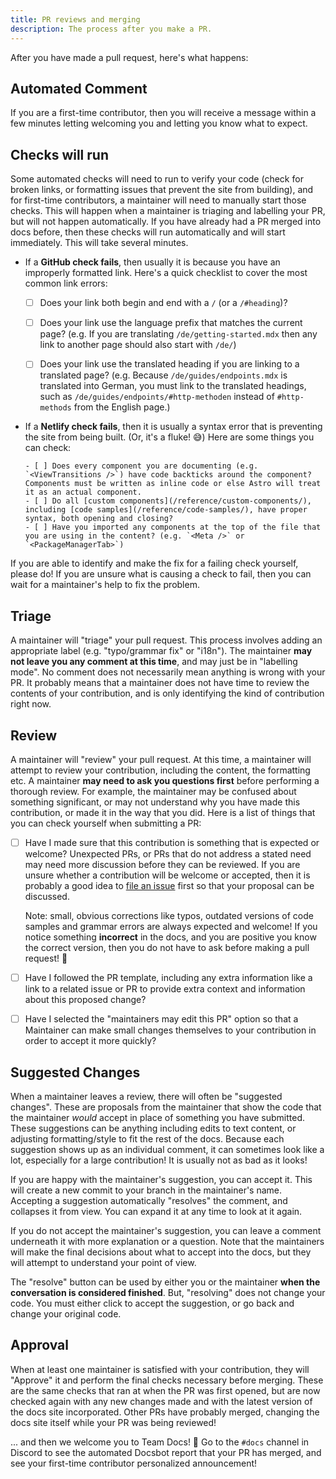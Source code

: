 ```yaml
---
title: PR reviews and merging
description: The process after you make a PR.
---
```


After you have made a pull request, here's what happens:

## Automated Comment 

If you are a first-time contributor, then you will receive a message within a few minutes letting welcoming you and letting you know what to expect.

## Checks will run

Some automated checks will need to run to verify your code (check for broken links, or formatting issues that prevent the site from building), and for first-time contributors, a maintainer will need to manually start those checks. This will happen when a maintainer is triaging and labelling your PR, but will not happen automatically. If you have already had a PR merged into docs before, then these checks will run automatically and will start immediately. This will take several minutes.

- If a **GitHub check fails**, then usually it is because you have an improperly formatted link. Here's a quick checklist to cover the most common link errors:

    - [ ] Does your link both begin and end with a `/` (or a `/#heading`)?
    - [ ] Does your link use the language prefix that matches the current page? (e.g. If you are translating `/de/getting-started.mdx` then any link to another page should also start with `/de/`)
    - [ ] Does your link use the translated heading if you are linking to a translated page? (e.g. Because `/de/guides/endpoints.mdx` is translated into German, you must link to the translated headings, such as `/de/guides/endpoints/#http-methoden` instead of `#http-methods` from the English page.)


- If a **Netlify check fails**, then it is usually a syntax error that is preventing the site from being built. (Or, it's a fluke! 😅) Here are some things you can check:

      - [ ] Does every component you are documenting (e.g. `<ViewTransitions />`) have code backticks around the component? Components must be written as inline code or else Astro will treat it as an actual component.
      - [ ] Do all [custom components](/reference/custom-components/), including [code samples](/reference/code-samples/), have proper syntax, both opening and closing? 
      - [ ] Have you imported any components at the top of the file that you are using in the content? (e.g. `<Meta />` or `<PackageManagerTab>`)

If you are able to identify and make the fix for a failing check yourself, please do! If you are unsure what is causing a check to fail, then you can wait for a maintainer's help to fix the problem.

## Triage

A maintainer will "triage" your pull request. This process involves adding an appropriate label (e.g. "typo/grammar fix" or "i18n"). The maintainer **may not leave you any comment at this time**, and may just be in "labelling mode". No comment does not necessarily mean anything is wrong with your PR. It probably means that a maintainer does not have time to review the contents of your contribution, and is only identifying the kind of contribution right now.

## Review 

A maintainer will "review" your pull request. At this time, a maintainer will attempt to review your contribution, including the content, the formatting etc. A maintainer **may need to ask you questions first** before performing a thorough review. For example, the maintainer may be confused about something significant, or may not understand why you have made this contribution, or made it in the way that you did. Here is a list of things that you can check yourself when submitting a PR:

  - [ ] Have I made sure that this contribution is something that is expected or welcome? Unexpected PRs, or PRs that do not address a stated need may need more discussion before they can be reviewed.  If you are unsure whether a contribution will be welcome or accepted, then it is probably a good idea to [file an issue](/first-time/file-an-issue/) first so that your proposal can be discussed.
    
    Note: small, obvious corrections like typos, outdated versions of code samples and grammar errors are always expected and welcome! If you notice something **incorrect** in the docs, and you are positive you know the correct version, then you do not have to ask before making a pull request! 🙌
  - [ ] Have I followed the PR template, including any extra information like a link to a related issue or PR to provide extra context and information about this proposed change?
  - [ ] Have I selected the "maintainers may edit this PR" option so that a Maintainer can make small changes themselves to your contribution in order to accept it more quickly?

## Suggested Changes

When a maintainer leaves a review, there will often be "suggested changes". These are proposals from the maintainer that show the code that the maintainer *would* accept in place of something you have submitted. These suggestions can be anything including edits to text content, or adjusting formatting/style to fit the rest of the docs. Because each suggestion shows up as an individual comment, it can sometimes look like a lot, especially for a large contribution! It is usually not as bad as it looks!

If you are happy with the maintainer's suggestion, you can accept it. This will create a new commit to your branch in the maintainer's name. Accepting a suggestion automatically "resolves" the comment, and collapses it from view. You can expand it at any time to look at it again.

If you do not accept the maintainer's suggestion, you can leave a comment underneath it with more explanation or a question. Note that the maintainers will make the final decisions about what to accept into the docs, but they will attempt to understand your point of view.

The "resolve" button can be used by either you or the maintainer **when the conversation is considered finished**. But, "resolving" does not change your code. You must either click to accept the suggestion, or go back and change your original code.

## Approval

When at least one maintainer is satisfied with your contribution, they will "Approve" it and perform the final checks necessary before merging. These are the same checks that ran at when the PR was first opened, but are now checked again with any new changes made and with the latest version of the docs site incorporated. Other PRs have probably merged, changing the docs site itself while your PR was being reviewed!

... and then we welcome you to Team Docs! 🥳 Go to the `#docs` channel in Discord to see the automated Docsbot report that your PR has merged, and see your first-time contributor personalized announcement!
